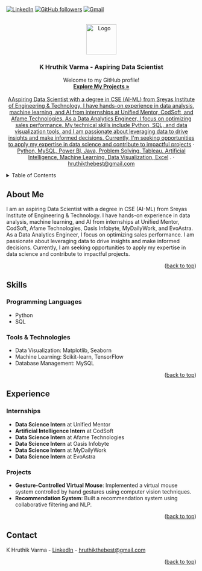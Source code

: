 <!-- Improved compatibility of back to top link: See: https://github.com/othneildrew/Best-README-Template/pull/73 -->
<a id="readme-top"></a>

<!-- PROJECT SHIELDS -->
<!--
*** I'm using markdown "reference style" links for readability.
*** Reference links are enclosed in brackets [ ] instead of parentheses ( ).
*** See the bottom of this document for the declaration of the reference variables
*** for contributors-url, forks-url, etc. This is an optional, concise syntax you may use.
*** https://www.markdownguide.org/basic-syntax/#reference-style-links
-->
[![LinkedIn][linkedin-shield]][linkedin-url]
[![GitHub followers][github-followers-shield]][github-followers-url]
[![Gmail][gmail-shield]][gmail-url]

<!-- PROJECT LOGO -->
<br />
<div align="center">
  <a href="https://github.com/k-hruthik">
    <img src="images/logo.png" alt="Logo" width="80" height="80">
  </a>

<h3 align="center">K Hruthik Varma - Aspiring Data Scientist</h3>

  <p align="center">
    Welcome to my GitHub profile!
    <br />
    <a href="https://github.com/k-hruthik"><strong>Explore My Projects »</strong></a>
    <br />
    <br />
    <a href="#about-me">AAspiring Data Scientist with a degree in CSE (AI-ML) from Sreyas Institute of Engineering & Technology, I have hands-on experience in data analysis, machine learning, and AI from internships at Unified Mentor, CodSoft, and Afame Technologies. As a Data Analytics Engineer, I focus on optimizing sales performance. My technical skills include Python, SQL, and data visualization tools, and I am passionate about leveraging data to drive insights and make informed decisions. Currently, I'm seeking opportunities to apply my expertise in data science and contribute to impactful projects</a>
    ·
    <a href="#skills">Python, MySQL, Power BI, Java, Problem Solving, Tableau, Artificial Intelligence, Machine Learning, Data Visualization, Excel</a>
    .
    ·
    <a href="#contact">hruthikthebest@gmail.com</a>
  </p>
</div>

<!-- TABLE OF CONTENTS -->
<details>
  <summary>Table of Contents</summary>
  <ol>
    <li><a href="#about-me">About Me</a></li>
    <li><a href="#skills">Skills</a></li>
    <li><a href="#experience">Experience</a></li>
    <li><a href="#contact">Contact</a></li>
  </ol>
</details>

<!-- ABOUT ME -->
## About Me

I am an aspiring Data Scientist with a degree in CSE (AI-ML) from Sreyas Institute of Engineering & Technology. I have hands-on experience in data analysis, machine learning, and AI from internships at Unified Mentor, CodSoft, Afame Technologies, Oasis Infobyte, MyDailyWork, and EvoAstra. As a Data Analytics Engineer, I focus on optimizing sales performance. I am passionate about leveraging data to drive insights and make informed decisions. Currently, I am seeking opportunities to apply my expertise in data science and contribute to impactful projects.

<p align="right">(<a href="#readme-top">back to top</a>)</p>

<!-- SKILLS -->
## Skills

### Programming Languages
- Python
- SQL

### Tools & Technologies
- Data Visualization: Matplotlib, Seaborn
- Machine Learning: Scikit-learn, TensorFlow
- Database Management: MySQL

<p align="right">(<a href="#readme-top">back to top</a>)</p>

<!-- EXPERIENCE -->
## Experience

### Internships
- **Data Science Intern** at Unified Mentor
- **Artificial Intelligence Intern** at CodSoft
- **Data Science Intern** at Afame Technologies
- **Data Science Intern** at Oasis Infobyte
- **Data Science Intern** at MyDailyWork
- **Data Science Intern** at EvoAstra

### Projects
- **Gesture-Controlled Virtual Mouse**: Implemented a virtual mouse system controlled by hand gestures using computer vision techniques.
- **Recommendation System**: Built a recommendation system using collaborative filtering and NLP.

<p align="right">(<a href="#readme-top">back to top</a>)</p>

<!-- CONTACT -->
## Contact

K Hruthik Varma - [LinkedIn](https://linkedin.com/in/hruthik-varma) - hruthikthebest@gmail.com

<p align="right">(<a href="#readme-top">back to top</a>)</p>

<!-- MARKDOWN LINKS & IMAGES -->
[linkedin-shield]: https://img.shields.io/badge/-LinkedIn-black.svg?style=for-the-badge&logo=linkedin&colorB=555
[linkedin-url]: https://linkedin.com/in/hruthik-varma
[github-followers-shield]: https://img.shields.io/github/followers/k-hruthik?style=for-the-badge
[github-followers-url]: https://github.com/k-hruthik?tab=followers
[gmail-shield]: https://img.shields.io/badge/Gmail-red?style=for-the-badge&logo=gmail&logoColor=white
[gmail-url]: mailto:hruthikthebest@gmail.com

